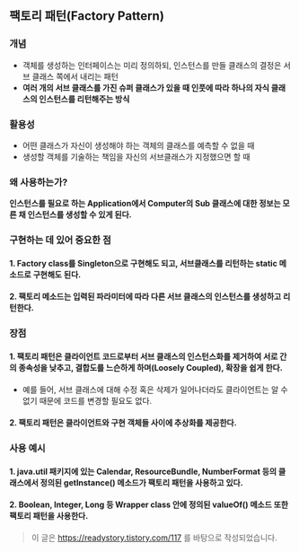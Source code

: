 ## 팩토리 패턴(Factory Pattern)
### 개념
* 객체를 생성하는 인터페이스는 미리 정의하되, 인스턴스를 만들 클래스의 결정은 서브 클래스 쪽에서 내리는 패턴
* **여러 개의 서브 클래스를 가진 슈퍼 클래스가 있을 때 인풋에 따라 하나의 자식 클래스의 인스턴스를 리턴해주는 방식**
### 활용성
* 어떤 클래스가 자신이 생성해야 하는 객체의 클래스를 예측할 수 없을 때
* 생성할 객체를 기술하는 책임을 자신의 서브클래스가 지정했으면 할 때
### 왜 사용하는가?
**인스턴스를 필요로 하는 Application에서 Computer의 Sub 클래스에 대한 정보는 모른 채 인스턴스를 생성할 수 있게 된다.**
### 구현하는 데 있어 중요한 점
#### 1. Factory class를 Singleton으로 구현해도 되고, 서브클래스를 리턴하는 static 메소드로 구현해도 된다.
#### 2. 팩토리 메소드는 입력된 파라미터에 따라 다른 서브 클래스의 인스턴스를 생성하고 리턴한다.
### 장점
#### 1. 팩토리 패턴은 클라이언트 코드로부터 서브 클래스의 인스턴스화를 제거하여 서로 간의 종속성을 낮추고, 결합도를 느슨하게 하며(Loosely Coupled), 확장을 쉽게 한다.
* 예를 들어, 서브 클래스에 대해 수정 혹은 삭제가 일어나더라도 클라이언트는 알 수 없기 때문에 코드를 변경할 필요도 없다.
#### 2. 팩토리 패턴은 클라이언트와 구현 객체들 사이에 추상화를 제공한다.
### 사용 예시
#### 1. java.util 패키지에 있는 Calendar, ResourceBundle, NumberFormat 등의 클래스에서 정의된 getInstance() 메소드가 팩토리 패턴을 사용하고 있다.
#### 2. Boolean, Integer, Long 등 Wrapper class 안에 정의된 valueOf() 메소드 또한 팩토리 패턴을 사용한다.

> 이 글은 https://readystory.tistory.com/117 를 바탕으로 작성되었습니다.

